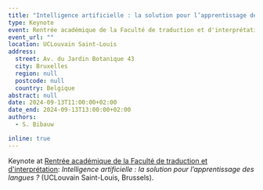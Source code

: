 ```yaml
---
title: "Intelligence artificielle : la solution pour l’apprentissage des langues ?"
type: Keynote
event: Rentrée académique de la Faculté de traduction et d'interprétation
event_url: ""
location: UCLouvain Saint-Louis
address:
  street: Av. du Jardin Botanique 43
  city: Bruxelles
  region: null
  postcode: null
  country: Belgique
abstract: null
date: 2024-09-13T11:00:00+02:00
date_end: 2024-09-13T13:00:00+02:00
authors:
  - S. Bibauw

inline: true
---
```


Keynote at [Rentrée académique de la Faculté de traduction et d'interprétation](https://www.uclouvain.be/fr/facultes/timb): _Intelligence artificielle : la solution pour l’apprentissage des langues ?_ (UCLouvain Saint-Louis, Brussels).
